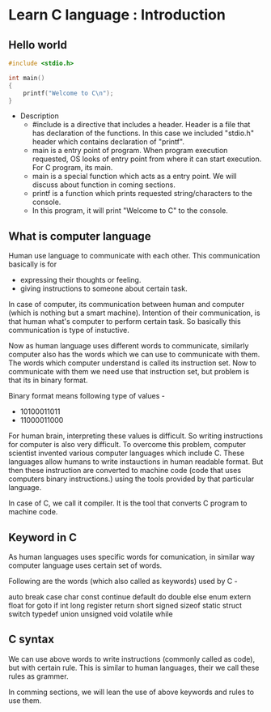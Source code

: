 # Learn C language : Introduction

## Hello world

``` c
#include <stdio.h>

int main()
{
    printf("Welcome to C\n");
}
```

- Description
    - #include is a directive that includes a header. Header is a file that has declaration 
        of the functions. In this case we included "stdio.h" header which contains 
        declaration of "printf".
    - main is a entry point of program. When program execution requested, OS looks of entry point
        from where it can start execution. For C program, its main.
    - main is a special function which acts as a entry point. We will discuss about function in coming sections.
    - printf is a function which prints requested string/characters to the console.
    - In this program, it will print "Welcome to C" to the console.


## What is computer language

Human use language to communicate with each other. This communication basically is for 
- expressing their thoughts or feeling. 
- giving instructions to someone about certain task.

In case of computer, its communication between human and computer (which is nothing but a smart machine).
Intention of their communication, is that human what's computer to perform certain task. So basically
this communication is type of instuctive.

Now as human language uses different words to communicate, similarly computer also has the words which
we can use to communicate with them. The words which computer understand is called its instruction set.
Now to communicate with them we need use that instruction set, but problem is that its in binary format.

Binary format means following type of values -
- 10100011011
- 11000011000

For human brain, interpreting these values is difficult. So writing instructions for computer is also 
very difficult. To overcome this problem, computer scientist invented various computer languages which 
include C. These languages allow humans to write instauctions in human readable format. But then these 
instruction are converted to machine code (code that uses computers binary instructions.) using the tools
provided by that particular language.

In case of C, we call it compiler. It is the tool that converts C program to machine code.

## Keyword in C

As human languages uses specific words for comunication, in similar way computer language uses 
certain set of words. 

Following are the words (which also called as keywords) used by C -

auto	    break	        case	        char
const	    continue	    default	        do
double	    else	        enum	        extern
float	    for	            goto	        if
int	        long	        register	    return
short	    signed	        sizeof	        static
struct	    switch	        typedef	        union
unsigned	void	        volatile	    while


## C syntax

We can use above words to write instructions (commonly called as code), but with certain rule.
This is similar to human languages, their we call these rules as grammer.

In comming sections, we will lean the use of above keywords and rules to use them.










